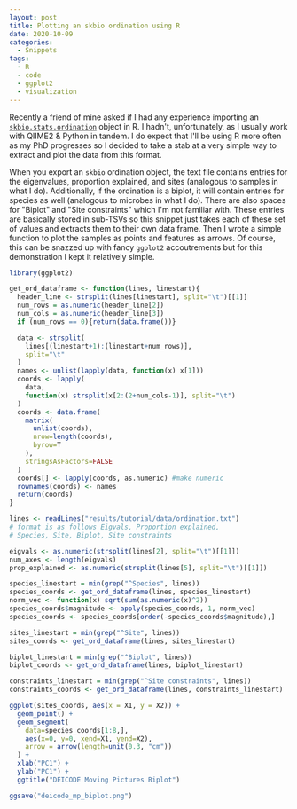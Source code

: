 ```yaml
---
layout: post
title: Plotting an skbio ordination using R
date: 2020-10-09
categories:
  - Snippets
tags:
  - R
  - code
  - ggplot2
  - visualization
---
```


Recently a friend of mine asked if I had any experience importing an [`skbio.stats.ordination`](http://scikit-bio.org/docs/0.5.2/generated/skbio.stats.ordination.html) object in R. I hadn't, unfortunately, as I usually work with QIIME2 & Python in tandem. I do expect that I'll be using R more often as my PhD progresses so I decided to take a stab at a very simple way to extract and plot the data from this format.

When you export an `skbio` ordination object, the text file contains entries for the eigenvalues, proportion explained, and sites (analogous to samples in what I do). Additionally, if the ordination is a biplot, it will contain entries for species as well (analogous to microbes in what I do). There are also spaces for "Biplot" and "Site constraints" which I'm not familiar with. These entries are basically stored in sub-TSVs so this snippet just takes each of these set of values and extracts them to their own data frame. Then I wrote a simple function to plot the samples as points and features as arrows. Of course, this can be snazzed up with fancy `ggplot2` accoutrements but for this demonstration I kept it relatively simple.

```R
library(ggplot2)

get_ord_dataframe <- function(lines, linestart){
  header_line <- strsplit(lines[linestart], split="\t")[[1]]
  num_rows = as.numeric(header_line[2])
  num_cols = as.numeric(header_line[3])
  if (num_rows == 0){return(data.frame())}

  data <- strsplit(
    lines[(linestart+1):(linestart+num_rows)],
    split="\t"
  )
  names <- unlist(lapply(data, function(x) x[1]))
  coords <- lapply(
    data,
    function(x) strsplit(x[2:(2+num_cols-1)], split="\t")
  )
  coords <- data.frame(
    matrix(
      unlist(coords),
      nrow=length(coords),
      byrow=T
    ),
    stringsAsFactors=FALSE
  )
  coords[] <- lapply(coords, as.numeric) #make numeric
  rownames(coords) <- names
  return(coords)
}

lines <- readLines("results/tutorial/data/ordination.txt")
# format is as follows Eigvals, Proportion explained,
# Species, Site, Biplot, Site constraints

eigvals <- as.numeric(strsplit(lines[2], split="\t")[[1]])
num_axes <- length(eigvals)
prop_explained <- as.numeric(strsplit(lines[5], split="\t")[[1]])

species_linestart = min(grep("^Species", lines))
species_coords <- get_ord_dataframe(lines, species_linestart)
norm_vec <- function(x) sqrt(sum(as.numeric(x)^2))
species_coords$magnitude <- apply(species_coords, 1, norm_vec)
species_coords <- species_coords[order(-species_coords$magnitude),]

sites_linestart = min(grep("^Site", lines))
sites_coords <- get_ord_dataframe(lines, sites_linestart)

biplot_linestart = min(grep("^Biplot", lines))
biplot_coords <- get_ord_dataframe(lines, biplot_linestart)

constraints_linestart = min(grep("^Site constraints", lines))
constraints_coords <- get_ord_dataframe(lines, constraints_linestart)

ggplot(sites_coords, aes(x = X1, y = X2)) +
  geom_point() +
  geom_segment(
    data=species_coords[1:8,],
    aes(x=0, y=0, xend=X1, yend=X2),
    arrow = arrow(length=unit(0.3, "cm"))
  ) +
  xlab("PC1") +
  ylab("PC1") +
  ggtitle("DEICODE Moving Pictures Biplot")

ggsave("deicode_mp_biplot.png")
```

